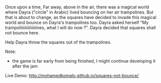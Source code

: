 Once upon a time, Far away, above in the air, there was a magical world where Dayra ("circle" in Arabic) lived bouncing on her air trampolines. But that is about to change, as the squares have decided to invade this magical world and bounce on Dayra's trampolines too. Dayra asked herself "My trampoliiiiiiiiiiiiiiiines, what I will do now ?". Dayra decided that squares shall not bounce here.

Help Dayra throw the squares out of the trampolines.

Note:
- the game is far early from being finished, I might continue developing it after the jam

Live Demo:
http://mohamedkomalo.github.io/squares-not-bounce/
